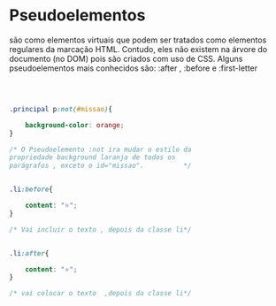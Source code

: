 
 # Pseudoelementos 
 
<p>são como elementos virtuais que podem ser tratados como elementos regulares da marcação HTML. Contudo, eles não existem na árvore do documento (no DOM) pois são criados com uso de CSS. Alguns pseudoelementos mais conhecidos são: :after , :before e :first-letter </p> <br>

```css

.principal p:not(#missao){

    background-color: orange;
}

/* O Pseudoelemento :not ira mudar o estilo da
propriedade background laranja de todos os
parágrafos , exceto o id="missao".          */

```

```css

.li:before{

    content: "⭐";
}

/* Vai incluir o texto , depois da classe li*/

```

```css

.li:after{

    content: "⭐";
}

/* vai colocar o texto  ,depois da classe li*/

```

